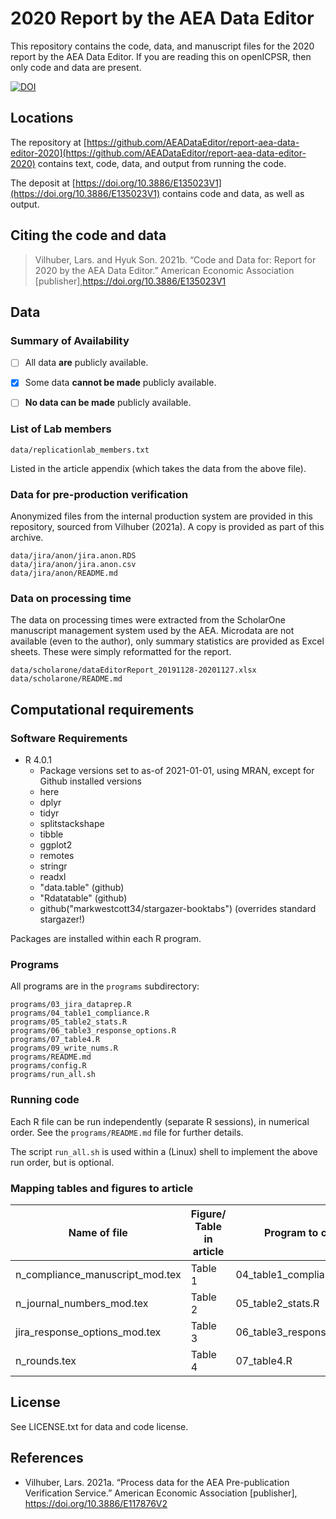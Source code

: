 # 2020 Report by the AEA Data Editor

This repository contains the code, data, and manuscript files for the 2020 report by the AEA Data Editor. If you are reading this on openICPSR, then only code and data are present.

[![DOI](https://zenodo.org/badge/DOI/10.3886/E135023V1.svg)](https://doi.org/10.3886/E135023V1)


## Locations

The repository at [https://github.com/AEADataEditor/report-aea-data-editor-2020](https://github.com/AEADataEditor/report-aea-data-editor-2020) contains text, code, data, and output from running the code. 

The deposit at [https://doi.org/10.3886/E135023V1](https://doi.org/10.3886/E135023V1) contains code and data, as well as output. 


## Citing the code and data

> Vilhuber, Lars. and Hyuk Son. 2021b. “Code and Data for:  Report for 2020 by the AEA  Data  Editor.”  American Economic Association  [publisher],https://doi.org/10.3886/E135023V1


##  Data

### Summary of Availability

- [ ] All data **are** publicly available.
- [X] Some data **cannot be made** publicly available.
- [ ] **No data can be made** publicly available.


### List of Lab members

```
data/replicationlab_members.txt
```

Listed in the article appendix (which takes the data from the above file).

### Data for pre-production verification

Anonymized files from the internal production system are provided in this repository, sourced from Vilhuber (2021a). A copy is provided as part of this archive.

```
data/jira/anon/jira.anon.RDS
data/jira/anon/jira.anon.csv
data/jira/anon/README.md
```

### Data on processing time

The data on processing times were extracted from the ScholarOne manuscript management system used by the AEA. Microdata are not available (even to the author), only summary statistics are provided as Excel sheets. These were simply reformatted for the report.

```
data/scholarone/dataEditorReport_20191128-20201127.xlsx
data/scholarone/README.md
```

## Computational requirements


### Software Requirements

- R 4.0.1
  - Package versions set to as-of 2021-01-01, using MRAN, except for Github installed versions
  - here
  - dplyr
  - tidyr
  - splitstackshape
  - tibble
  - ggplot2
  - remotes
  - stringr
  - readxl
  - "data.table" (github)
  - "Rdatatable" (github)
  - github("markwestcott34/stargazer-booktabs") (overrides standard stargazer!)

Packages are installed within each R program. 


### Programs

All programs are in the `programs` subdirectory:
```
programs/03_jira_dataprep.R
programs/04_table1_compliance.R
programs/05_table2_stats.R
programs/06_table3_response_options.R
programs/07_table4.R
programs/09_write_nums.R
programs/README.md
programs/config.R
programs/run_all.sh
```

### Running code

Each R file can be run independently (separate R sessions), in numerical order. See the `programs/README.md` file for further details.

The script `run_all.sh` is used within a (Linux) shell to implement the above run order, but is optional.

### Mapping tables and figures to article

| Name of file | Figure/ Table in article | Program to create |
|--------------|--------------------------|-------------------|
|n_compliance_manuscript_mod.tex| Table 1 | 04_table1_compliance.R|
|n_journal_numbers_mod.tex| Table 2 | 05_table2_stats.R|
|jira_response_options_mod.tex| Table 3 | 06_table3_response_options.R|
|n_rounds.tex| Table 4 | 07_table4.R|

## License

See LICENSE.txt for data and code license.

## References


- Vilhuber,  Lars. 2021a.  “Process  data  for  the AEA  Pre-publication  Verification  Service.” American Economic Association [publisher], https://doi.org/10.3886/E117876V2